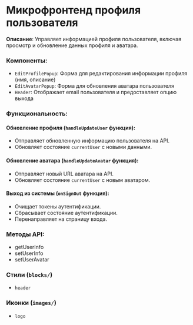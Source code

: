 # Микрофронтенд профиля пользователя

**Описание**: Управляет информацией профиля пользователя, включая просмотр и обновление данных профиля и аватара.

### Компоненты:
- `EditProfilePopup`: Форма для редактирования информации профиля (имя, описание)
- `EditAvatarPopup`: Форма для обновления аватара пользователя
- `Header`: Отображает email пользователя и предоставляет опцию выхода

### Функциональность:
#### Обновление профиля (`handleUpdateUser` функция):
- Отправляет обновленную информацию пользователя на API.
- Обновляет состояние `currentUser` с новыми данными.

#### Обновление аватара (`handleUpdateAvatar` функция):
- Отправляет новый URL аватара на API.
- Обновляет состояние `currentUser` с новым аватаром.

#### Выход из системы (`onSignOut` функция):
- Очищает токены аутентификации.
- Сбрасывает состояние аутентификации.
- Перенаправляет на страницу входа.

### Методы API:
- getUserInfo
- setUserInfo
- setUserAvatar

### Стили (`blocks/`)
- `header`

### Иконки (`images/`)
- `logo`